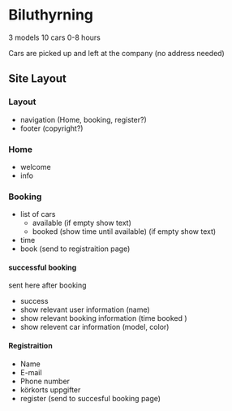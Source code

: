 # Biluthyrning

3 models
10 cars
0-8 hours

Cars are picked up and left at the company (no address needed)

## Site Layout

### Layout
* navigation (Home, booking, register?)
* footer (copyright?)

### Home
* welcome
* info

### Booking 
* list of cars
  * available (if empty show text)
  * booked (show time until available) (if empty show text)
* time
* book (send to registraition page)

#### successful booking
sent here after booking
* success
* show relevant user information (name)
* show relevant booking information (time booked )
* show relevent car information (model, color)

#### Registraition
* Name
* E-mail
* Phone number
* körkorts uppgifter
* register (send to succesful booking page)

